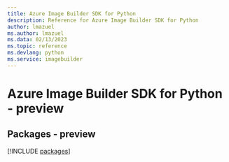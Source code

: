 ```yaml
---
title: Azure Image Builder SDK for Python
description: Reference for Azure Image Builder SDK for Python
author: lmazuel
ms.author: lmazuel
ms.data: 02/13/2023
ms.topic: reference
ms.devlang: python
ms.service: imagebuilder
---
```

# Azure Image Builder SDK for Python - preview
## Packages - preview
[!INCLUDE [packages](image-builder-index.md)]